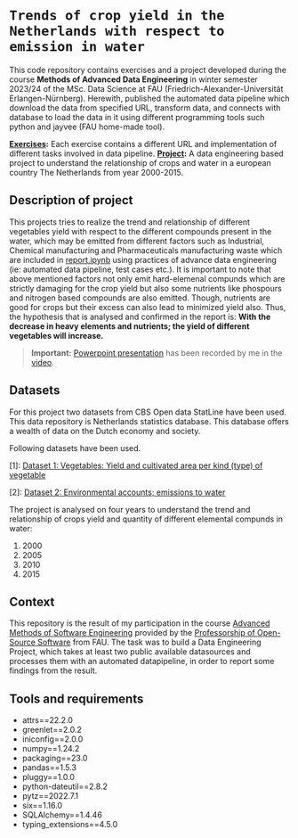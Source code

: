 # `Trends of crop yield in the Netherlands with respect to emission in water`

This code repository contains exercises and a project developed during the course **Methods of Advanced Data Engineering** in winter semester 2023/24 of the MSc. Data Science at FAU (Friedrich-Alexander-Universität Erlangen-Nürnberg). Herewith, published the automated data pipeline which download the data from specified URL, transform data, and connects with database to load the data in it using different programming tools such python and jayvee (FAU home-made tool).

**[Exercises](https://github.com/imbilalbutt/made-template-ws2324/tree/main/exercises):** Each exercise contains a different URL and implementation of different tasks involved in data pipeline.
**[Project](https://github.com/imbilalbutt/made-template-ws2324/tree/main/project):**  A data engineering based project to understand the relationship of crops and water in a european country The Netherlands from year 2000-2015.

## Description of project

This projects tries to realize the trend and relationship of different vegetables yield with respect to the different compounds present in the water, which may be emitted from different factors such as Industrial, Chemical manufacturing and Pharmaceuticals manufacturing waste which are included in [report.ipynb](https://github.com/imbilalbutt/made-template-ws2324/blob/main/project/report.ipynb) using practices of advance data engineering (ie: automated data pipeline, test cases etc.).  It is important to note that above mentioned factors not only emit hard-elemenal compunds which are strictly damaging for the crop yield but also some nutrients like phospours and nitrogen based compounds are also emitted. Though, nutrients are good for crops but their excess can also lead to minimized yield also. Thus, the hypothesis that is analysed and confirmed in the report is: **With the decrease in heavy elements and nutrients; the yield of different vegetables will increase.** 

> **Important:** [Powerpoint presentation](https://github.com/imbilalbutt/made-template-ws2324/blob/main/project/pipeline.py) has been recorded by me in the [video](https://github.com/imbilalbutt/made-template-ws2324/blob/main/project/pipeline.py).

## Datasets

For this project two datasets from CBS Open data StatLine have been used. This data repository is Netherlands statistics database. This database offers a wealth of data on the Dutch economy and society.

Following datasets have been used.

[1]: [Dataset 1: Vegetables: Yield and cultivated area per kind (type) of vegetable](https://opendata.cbs.nl/statline/#/CBS/en/dataset/37738ENG/table)

[2]:  [Dataset  2: Environmental accounts; emissions to water](https://opendata.cbs.nl/statline/#/CBS/en/dataset/83605ENG/table?ts=1698675109480)

The project is analysed on four years to understand the trend and relationship of crops yield and quantity of different elemental compunds in water:
 
 1. 2000
 2. 2005
 3. 2010
 4. 2015

## Context

This repository is the result of my participation in the course  [Advanced Methods of Software Engineering](https://oss.cs.fau.de/teaching/specific/amse/)  provided by the  [Professorship of Open-Source Software](https://oss.cs.fau.de/)  from FAU.  The task was to build a Data Engineering Project, which takes at least two public available datasources and processes them with an automated datapipeline, in order to report some findings from the result.

## Tools and requirements

 - attrs==22.2.0 
 - greenlet==2.0.2 
 - iniconfig==2.0.0 
 - numpy==1.24.2
 - packaging==23.0
 - pandas==1.5.3
 - pluggy==1.0.0
 - python-dateutil==2.8.2
 - pytz==2022.7.1
 - six==1.16.0
 - SQLAlchemy==1.4.46
 - typing_extensions==4.5.0